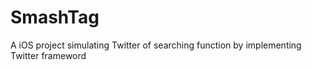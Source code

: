 # SmashTag

A iOS project simulating Twitter of searching function by implementing Twitter frameword
